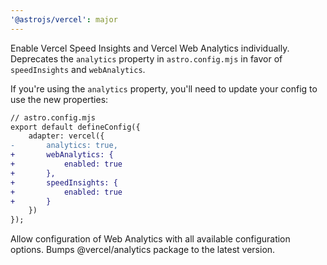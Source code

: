 ```yaml
---
'@astrojs/vercel': major
---
```


Enable Vercel Speed Insights and Vercel Web Analytics individually.
Deprecates the `analytics` property in `astro.config.mjs` in favor of `speedInsights` and `webAnalytics`.

If you're using the `analytics` property, you'll need to update your config to use the new properties:

```diff
// astro.config.mjs
export default defineConfig({
	adapter: vercel({
-		analytics: true,
+		webAnalytics: {
+			enabled: true
+		},
+		speedInsights: {
+			enabled: true
+		}
	})
});
```

Allow configuration of Web Analytics with all available configuration options.
Bumps @vercel/analytics package to the latest version.
